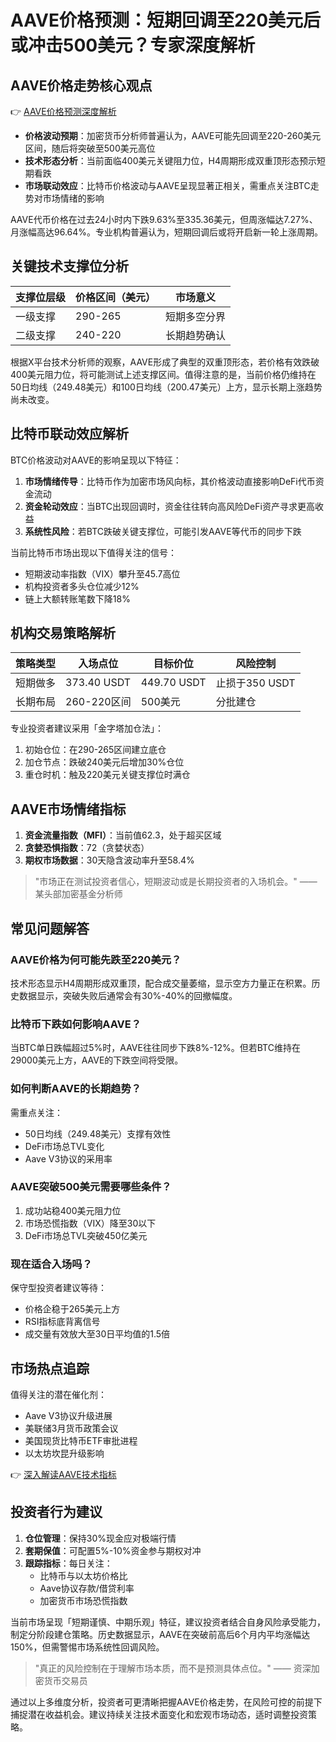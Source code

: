 # AAVE价格预测：短期回调至220美元后或冲击500美元？专家深度解析

## AAVE价格走势核心观点
👉 [AAVE价格预测深度解析](https://bit.ly/okx_welcome)

- **价格波动预期**：加密货币分析师普遍认为，AAVE可能先回调至220-260美元区间，随后将突破至500美元高位
- **技术形态分析**：当前面临400美元关键阻力位，H4周期形成双重顶形态预示短期看跌
- **市场联动效应**：比特币价格波动与AAVE呈现显著正相关，需重点关注BTC走势对市场情绪的影响

AAVE代币价格在过去24小时内下跌9.63%至335.36美元，但周涨幅达7.27%、月涨幅高达96.64%。专业机构普遍认为，短期回调后或将开启新一轮上涨周期。

## 关键技术支撑位分析

| 支撑位层级 | 价格区间（美元） | 市场意义 |
|----------|----------------|----------|
| 一级支撑 | 290-265        | 短期多空分界 |
| 二级支撑 | 240-220        | 长期趋势确认 |

根据X平台技术分析师的观察，AAVE形成了典型的双重顶形态，若价格有效跌破400美元阻力位，将可能测试上述支撑区间。值得注意的是，当前价格仍维持在50日均线（249.48美元）和100日均线（200.47美元）上方，显示长期上涨趋势尚未改变。

## 比特币联动效应解析

BTC价格波动对AAVE的影响呈现以下特征：
1. **市场情绪传导**：比特币作为加密市场风向标，其价格波动直接影响DeFi代币资金流动
2. **资金轮动效应**：当BTC出现回调时，资金往往转向高风险DeFi资产寻求更高收益
3. **系统性风险**：若BTC跌破关键支撑位，可能引发AAVE等代币的同步下跌

当前比特币市场出现以下值得关注的信号：
- 短期波动率指数（VIX）攀升至45.7高位
- 机构投资者多头仓位减少12%
- 链上大额转账笔数下降18%

## 机构交易策略解析

| 策略类型 | 入场点位 | 目标价位 | 风险控制 |
|---------|---------|---------|---------|
| 短期做多 | 373.40 USDT | 449.70 USDT | 止损于350 USDT |
| 长期布局 | 260-220区间 | 500美元 | 分批建仓 |

专业投资者建议采用「金字塔加仓法」：
1. 初始仓位：在290-265区间建立底仓
2. 加仓节点：跌破240美元后增加30%仓位
3. 重仓时机：触及220美元关键支撑位时满仓

## AAVE市场情绪指标

1. **资金流量指数（MFI）**：当前值62.3，处于超买区域
2. **贪婪恐惧指数**：72（贪婪状态）
3. **期权市场数据**：30天隐含波动率升至58.4%

> "市场正在测试投资者信心，短期波动或是长期投资者的入场机会。" —— 某头部加密基金分析师

## 常见问题解答

### AAVE价格为何可能先跌至220美元？
技术形态显示H4周期形成双重顶，配合成交量萎缩，显示空方力量正在积累。历史数据显示，突破失败后通常会有30%-40%的回撤幅度。

### 比特币下跌如何影响AAVE？
当BTC单日跌幅超过5%时，AAVE往往同步下跌8%-12%。但若BTC维持在29000美元上方，AAVE的下跌空间将受限。

### 如何判断AAVE的长期趋势？
需重点关注：
- 50日均线（249.48美元）支撑有效性
- DeFi市场总TVL变化
- Aave V3协议的采用率

### AAVE突破500美元需要哪些条件？
1. 成功站稳400美元阻力位
2. 市场恐慌指数（VIX）降至30以下
3. DeFi市场总TVL突破450亿美元

### 现在适合入场吗？
保守型投资者建议等待：
- 价格企稳于265美元上方
- RSI指标底背离信号
- 成交量有效放大至30日平均值的1.5倍

## 市场热点追踪

值得关注的潜在催化剂：
- Aave V3协议升级进展
- 美联储3月货币政策会议
- 美国现货比特币ETF审批进程
- 以太坊坎昆升级影响

👉 [深入解读AAVE技术指标](https://bit.ly/okx_welcome)

## 投资者行为建议

1. **仓位管理**：保持30%现金应对极端行情
2. **套期保值**：可配置5%-10%资金参与期权对冲
3. **跟踪指标**：每日关注：
   - 比特币与以太坊价格比
   - Aave协议存款/借贷利率
   - 加密货币市场恐慌指数

当前市场呈现「短期谨慎、中期乐观」特征，建议投资者结合自身风险承受能力，制定分阶段建仓策略。历史数据显示，AAVE在突破前高后6个月内平均涨幅达150%，但需警惕市场系统性回调风险。

> "真正的风险控制在于理解市场本质，而不是预测具体点位。" —— 资深加密货币交易员

通过以上多维度分析，投资者可更清晰把握AAVE价格走势，在风险可控的前提下捕捉潜在收益机会。建议持续关注技术面变化和宏观市场动态，适时调整投资策略。